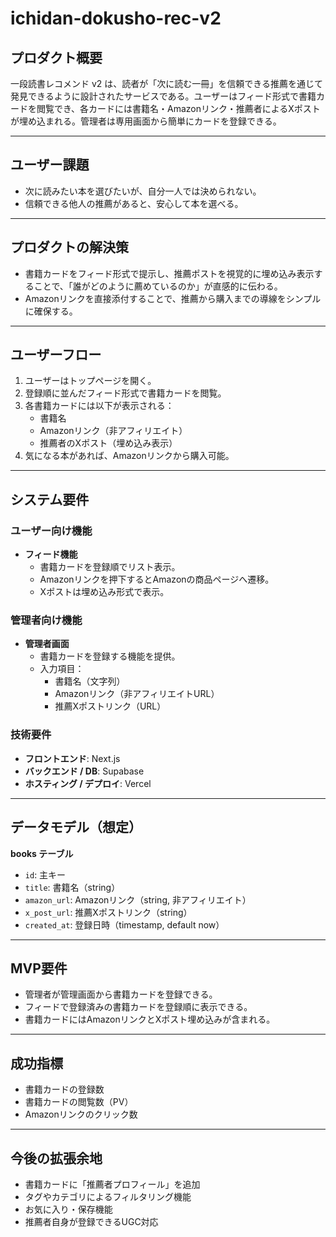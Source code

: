 # ichidan-dokusho-rec-v2
## プロダクト概要
一段読書レコメンド v2 は、読者が「次に読む一冊」を信頼できる推薦を通じて発見できるように設計されたサービスである。ユーザーはフィード形式で書籍カードを閲覧でき、各カードには書籍名・Amazonリンク・推薦者によるXポストが埋め込まれる。管理者は専用画面から簡単にカードを登録できる。

---

## ユーザー課題
- 次に読みたい本を選びたいが、自分一人では決められない。  
- 信頼できる他人の推薦があると、安心して本を選べる。

---

## プロダクトの解決策
- 書籍カードをフィード形式で提示し、推薦ポストを視覚的に埋め込み表示することで、「誰がどのように薦めているのか」が直感的に伝わる。  
- Amazonリンクを直接添付することで、推薦から購入までの導線をシンプルに確保する。  

---

## ユーザーフロー
1. ユーザーはトップページを開く。  
2. 登録順に並んだフィード形式で書籍カードを閲覧。  
3. 各書籍カードには以下が表示される：  
   - 書籍名  
   - Amazonリンク（非アフィリエイト）  
   - 推薦者のXポスト（埋め込み表示）  
4. 気になる本があれば、Amazonリンクから購入可能。  

---

## システム要件

### ユーザー向け機能
- **フィード機能**  
  - 書籍カードを登録順でリスト表示。  
  - Amazonリンクを押下するとAmazonの商品ページへ遷移。  
  - Xポストは埋め込み形式で表示。  

### 管理者向け機能
- **管理者画面**  
  - 書籍カードを登録する機能を提供。  
  - 入力項目：  
    - 書籍名（文字列）  
    - Amazonリンク（非アフィリエイトURL）  
    - 推薦Xポストリンク（URL）  

### 技術要件
- **フロントエンド**: Next.js  
- **バックエンド / DB**: Supabase  
- **ホスティング / デプロイ**: Vercel  

---

## データモデル（想定）
**books テーブル**  
- `id`: 主キー  
- `title`: 書籍名（string）  
- `amazon_url`: Amazonリンク（string, 非アフィリエイト）  
- `x_post_url`: 推薦Xポストリンク（string）  
- `created_at`: 登録日時（timestamp, default now）  

---

## MVP要件
- 管理者が管理画面から書籍カードを登録できる。  
- フィードで登録済みの書籍カードを登録順に表示できる。  
- 書籍カードにはAmazonリンクとXポスト埋め込みが含まれる。  

---

## 成功指標
- 書籍カードの登録数  
- 書籍カードの閲覧数（PV）  
- Amazonリンクのクリック数  

---

## 今後の拡張余地
- 書籍カードに「推薦者プロフィール」を追加  
- タグやカテゴリによるフィルタリング機能  
- お気に入り・保存機能  
- 推薦者自身が登録できるUGC対応

